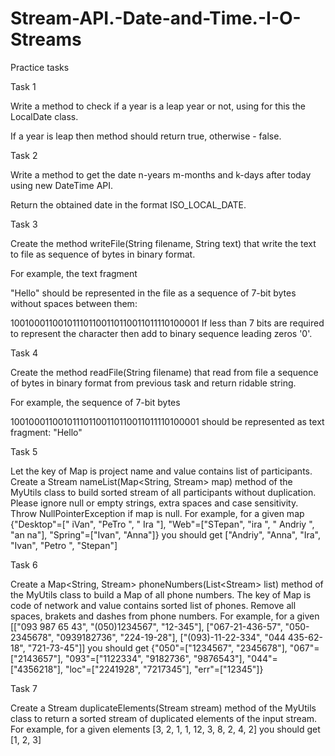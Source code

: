 # Stream-API.-Date-and-Time.-I-O-Streams
Practice tasks


Task 1

Write a method to check if a year is a leap year or not, using for this the LocalDate class.

If a year is leap then method should return true, otherwise - false.

Task 2


Write a method to get the date n-years m-months and k-days after today using new DateTime API.

Return the obtained date in the format ISO_LOCAL_DATE.


Task 3


Create the method writeFile(String filename, String text) that write the text to file as sequence of bytes in binary format.

For example, the text fragment

"Hello"
should be represented in the file as a sequence of 7-bit bytes without spaces between them:

100100011001011101100110110011011110100001
If less than 7 bits are required to represent the character then add to binary sequence leading zeros '0'.

Task 4

Create the method readFile(String filename) that read from file a sequence of bytes in binary format from previous task and return ridable string.

For example, the sequence of 7-bit bytes

100100011001011101100110110011011110100001
should be represented as text fragment:
"Hello"


Task 5


Let the key of Map is project name and value contains list of participants.
Create a Stream<String> nameList(Map<String, Stream<String>> map) method of the MyUtils class to build sorted stream of all participants without duplication.
Please ignore null or empty strings, extra spaces and case sensitivity.
Throw NullPointerException if map is null.
For example, for a given map
{"Desktop"=[" iVan", "PeTro ", " Ira "], "Web"=["STepan", "ira ", " Andriy ", "an na"], "Spring"=["Ivan", "Anna"]}
you should get
["Andriy", "Anna", "Ira", "Ivan", "Petro ", "Stepan"]


Task 6


Create a Map<String, Stream<String>> phoneNumbers(List<Stream<String>> list) method of the MyUtils class to build a Map of all phone numbers.
The key of Map is code of network and value contains sorted list of phones.
Remove all spaces, brakets and dashes from phone numbers.
For example, for a given
[["093 987 65 43", "(050)1234567", "12-345"], ["067-21-436-57", "050-2345678", "0939182736", "224-19-28"], ["(093)-11-22-334", "044 435-62-18", "721-73-45"]]
you should get
{"050"=["1234567", "2345678"], "067"=["2143657"], "093"=["1122334", "9182736", "9876543"], "044"=["4356218"], "loc"=["2241928", "7217345"], "err"=["12345"]}


Task 7 


Create a Stream<Integer> duplicateElements(Stream<Integer> stream) method of the MyUtils class to return a sorted stream of duplicated elements of the input stream.
For example, for a given elements
[3, 2, 1, 1, 12, 3, 8, 2, 4, 2]
you should get
[1, 2, 3]
